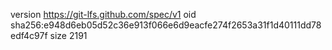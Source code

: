 version https://git-lfs.github.com/spec/v1
oid sha256:e948d6eb05d52c36e913f066e6d9eacfe274f2653a31f1d40111dd78edf4c97f
size 2191
